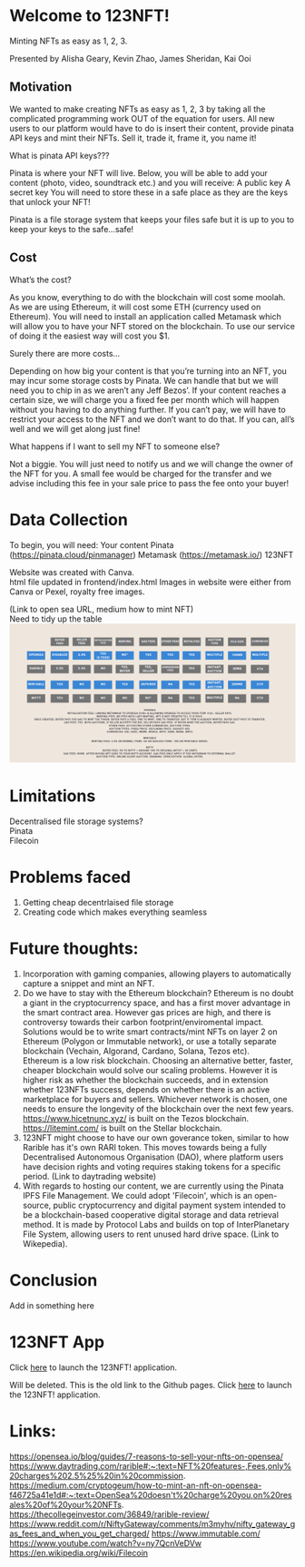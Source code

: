 # Welcome to 123NFT!
Minting NFTs as easy as 1, 2, 3.  

Presented by Alisha Geary, Kevin Zhao, James Sheridan, Kai Ooi

## Motivation

We wanted to make creating NFTs as easy as 1, 2, 3 by taking all the complicated programming work OUT of the equation for users. All new users to our platform would have to do is insert their content, provide pinata API keys and mint their NFTs. Sell it, trade it, frame it, you name it!

What is pinata API keys???

Pinata is where your NFT will live. Below, you will be able to add your content (photo, video, soundtrack etc.) and you will receive:
A public key
A secret key
You will need to store these in a safe place as they are the keys that unlock your NFT!

Pinata is a file storage system that keeps your files safe but it is up to you to keep your keys to the safe...safe!

## Cost

What’s the cost?

As you know, everything to do with the blockchain will cost some moolah. As we are using Ethereum, it will cost some ETH (currency used on Ethereum). You will need to install an application called Metamask which will allow you to have your NFT stored on the blockchain. To use our service of doing it the easiest way will cost you $1. 

Surely there are more costs…

Depending on how big your content is that you’re turning into an NFT, you may incur some storage costs by Pinata. We can handle that but we will need you to chip in as we aren’t any Jeff Bezos’. If your content reaches a certain size, we will charge you a fixed fee per month which will happen without you having to do anything further. If you can’t pay, we will have to restrict your access to the NFT and we don’t want to do that. If you can, all’s well and we will get along just fine!

What happens if I want to sell my NFT to someone else?

Not a biggie. You will just need to notify us and we will change the owner of the NFT for you. A small fee would be charged for the transfer and we advise including this fee in your sale price to pass the fee onto your buyer!


# Data Collection

To begin, you will need:
Your content
Pinata (https://pinata.cloud/pinmanager)
Metamask (https://metamask.io/)
123NFT

Website was created with Canva.  
html file updated in frontend/index.html
Images in website were either from Canva or Pexel, royalty free images.

(Link to open sea URL, medium how to mint NFT)  
Need to tidy up the table
![comparison](images/comparison.jpg)  

# Limitations

Decentralised file storage systems?  
Pinata  
Filecoin

# Problems faced
1. Getting cheap decentrlaised file storage
2. Creating code which makes everything seamless


# Future thoughts:  
1. Incorporation with gaming companies, allowing players to automatically capture a snippet and mint an NFT.  
2. Do we have to stay with the Ethereum blockchain? Ethereum is no doubt a giant in the cryptocurrency space, and has a first mover advantage in the smart contract area. However gas prices are high, and there is controversy towards their carbon footprint/enviromental impact.  
Solutions would be to write smart contracts/mint NFTs on layer 2 on Ethereum (Polygon or Immutable network), or use a totally separate blockchain (Vechain, Algorand, Cardano, Solana, Tezos etc).  
Ethereum is a low risk blockchain. Choosing an alternative better, faster, cheaper blockchain would solve our scaling problems. However it is higher risk as whether the blockchain succeeds, and in extension whether 123NFTs success, depends on whether there is an active marketplace for buyers and sellers. Whichever network is chosen, one needs to ensure the longevity of the blockchain over the next few years.  
https://www.hicetnunc.xyz/ is built on the Tezos blockchain.  
https://litemint.com/ is built on the Stellar blockchain.
3. 123NFT might choose to have our own goverance token, similar to how Rarible has it's own RARI token. This moves towards being a fully Decentralised Autonomous Organisation (DAO), where platform users have decision rights and voting requires staking tokens for a specific period. (Link to daytrading website)
4. With regards to hosting our content, we are currently using the Pinata IPFS File Management. We could adopt 'Filecoin', which is an open-source, public cryptocurrency and digital payment system intended to be a blockchain-based cooperative digital storage and data retrieval method. It is made by Protocol Labs and builds on top of InterPlanetary File System, allowing users to rent unused hard drive space.  (Link to Wikepedia).

# Conclusion
Add in something here

# 123NFT App
Click [here](https://www.canva.com/design/DAEk6H9YhQs/HtZeNvjY-JHv032EdALqYQ/view) to launch the 123NFT! application.

Will be deleted. This is the old link to the Github pages.
Click [here](https://tokenaussie.github.io/123NFT/frontend/index.html) to launch the 123NFT! application.

# Links:  
https://opensea.io/blog/guides/7-reasons-to-sell-your-nfts-on-opensea/
https://www.daytrading.com/rarible#:~:text=NFT%20features-,Fees,only%20charges%202.5%25%20in%20commission.
https://medium.com/cryptogeum/how-to-mint-an-nft-on-opensea-f46725a41e1d#:~:text=OpenSea%20doesn't%20charge%20you,on%20resales%20of%20your%20NFTs.  
https://thecollegeinvestor.com/36849/rarible-review/
https://www.reddit.com/r/NiftyGateway/comments/m3myhv/nifty_gateway_gas_fees_and_when_you_get_charged/
https://www.immutable.com/
https://www.youtube.com/watch?v=ny7QcnVeDVw
https://en.wikipedia.org/wiki/Filecoin